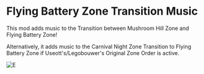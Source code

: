 # Flying Battery Zone Transition Music
This mod adds music to the Transition between Mushroom Hill Zone and Flying Battery Zone! 

Alternatively, it adds music to the Carnival Night Zone Transition to Flying Battery Zone if Useott's/Legobouwer's Original Zone Order is active.

![E]([https://myoctocat.com/assets/images/base-octocat.svg](https://github.com/Memelor/fbz-transition-music/blob/main/thumbnail.png))
